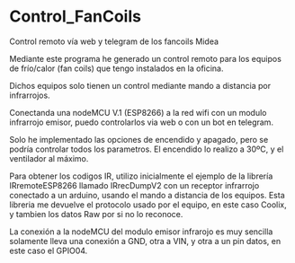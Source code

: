 # Control_FanCoils
Control remoto vía web y telegram de los fancoils Midea

Mediante este programa he generado un control remoto para 
los equipos de frío/calor (fan coils) que tengo instalados
en la oficina.

Dichos equipos solo tienen un control mediante mando a distancia
por infrarrojos. 

Conectanda una nodeMCU V.1 (ESP8266) a la red wifi con un modulo
infrarrojo emisor, puedo controlarlos via web o con un bot en 
telegram.

Solo he implementado las opciones de encendido y apagado, pero
se podría controlar todos los parametros. El encendido lo realizo
a 30ºC, y el ventilador al máximo.

Para obtener los codigos IR, utilizo inicialmente el ejemplo
de la librería IRremoteESP8266 llamado IRrecDumpV2 con un receptor
infrarrojo conectado a un arduino, usando el mando a distancia de
los equipos. Esta libreria me devuelve el protocolo usado por el
equipo, en este caso Coolix, y tambien los datos Raw por si no lo 
reconoce.

La conexión a la nodeMCU del modulo emisor infrarojo es muy sencilla
solamente lleva una conexión a GND, otra a VIN, y otra a un pin datos,
en este caso el GPIO04.

